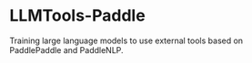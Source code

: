 # LLMTools-Paddle
Training large language models to use external tools based on PaddlePaddle and PaddleNLP.
